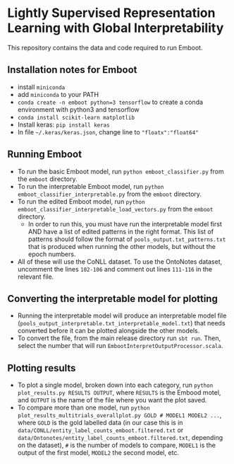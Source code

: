 # Lightly Supervised Representation Learning with Global Interpretability

This repository contains the data and code required to run Emboot.

## Installation notes for Emboot
- install `miniconda`
- add `miniconda` to your PATH
- `conda create -n emboot python=3 tensorflow` to create a conda environment with python3 and tensorflow
- `conda install scikit-learn matplotlib`
- Install keras: `pip install keras`
- In file `~/.keras/keras.json`, change line to `"floatx":"float64"`


## Running Emboot
- To run the basic Emboot model, run `python emboot_classifier.py` from the `emboot` directory.
- To run the interpretable Emboot model, run `python emboot_classifier_interpretable.py` from the `emboot` directory.
- To run the edited Emboot model, run `python emboot_classifier_interpretable_load_vectors.py` from the `emboot` directory.
	- In order to run this, you must have run the interpretable model first AND have a list of edited patterns in the right format. This list of patterns should follow the format of `pools_output.txt_patterns.txt` that is produced when running the other models, but without the epoch numbers.
- All of these will use the CoNLL dataset. To use the OntoNotes dataset, uncomment the lines `102-106` and comment out lines `111-116` in the relevant file.


## Converting the interpretable model for plotting
- Running the interpretable model will produce an interpretable model file (`pools_output_interpretable.txt_interpretable_model.txt`) that needs converted before it can be plotted alongside the other models.
- To convert the file, from the main release directory run `sbt run`. Then, select the number that will run `EmbootInterpretOutputProcessor.scala`.


## Plotting results
- To plot a single model, broken down into each category, run `python plot_results.py RESULTS OUTPUT`, where `RESULTS` is the Embood motel, and `OUTPUT` is the name of the file where you want the plot saved.
- To compare more than one model, run `python plot_results_multitrials_overallplot.py GOLD # MODEL1 MODEL2 ...`, where `GOLD` is the gold labelled data (in our case this is in `data/CONLL/entity_label_counts_emboot.filtered.txt` or `data/Ontonotes/entity_label_counts_emboot.filtered.txt`, depending on the dataset), `#` is the number of models to compare, `MODEL1` is the output of the first model, `MODEL2` the second model, etc.